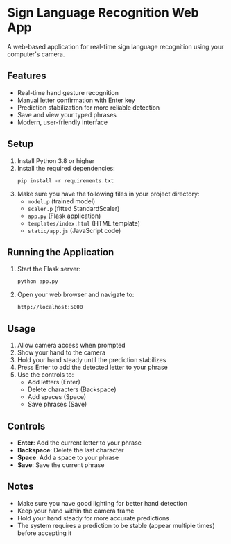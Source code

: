 # Sign Language Recognition Web App

A web-based application for real-time sign language recognition using your computer's camera.

## Features

- Real-time hand gesture recognition
- Manual letter confirmation with Enter key
- Prediction stabilization for more reliable detection
- Save and view your typed phrases
- Modern, user-friendly interface

## Setup

1. Install Python 3.8 or higher
2. Install the required dependencies:
   ```
   pip install -r requirements.txt
   ```
3. Make sure you have the following files in your project directory:
   - `model.p` (trained model)
   - `scaler.p` (fitted StandardScaler)
   - `app.py` (Flask application)
   - `templates/index.html` (HTML template)
   - `static/app.js` (JavaScript code)

## Running the Application

1. Start the Flask server:
   ```
   python app.py
   ```
2. Open your web browser and navigate to:
   ```
   http://localhost:5000
   ```

## Usage

1. Allow camera access when prompted
2. Show your hand to the camera
3. Hold your hand steady until the prediction stabilizes
4. Press Enter to add the detected letter to your phrase
5. Use the controls to:
   - Add letters (Enter)
   - Delete characters (Backspace)
   - Add spaces (Space)
   - Save phrases (Save)

## Controls

- **Enter**: Add the current letter to your phrase
- **Backspace**: Delete the last character
- **Space**: Add a space to your phrase
- **Save**: Save the current phrase

## Notes

- Make sure you have good lighting for better hand detection
- Keep your hand within the camera frame
- Hold your hand steady for more accurate predictions
- The system requires a prediction to be stable (appear multiple times) before accepting it
